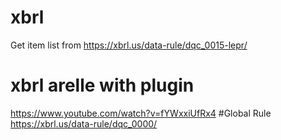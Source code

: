 # xbrl
Get item list from https://xbrl.us/data-rule/dqc_0015-lepr/
# xbrl arelle with plugin
https://www.youtube.com/watch?v=fYWxxiUfRx4
#Global Rule
https://xbrl.us/data-rule/dqc_0000/
